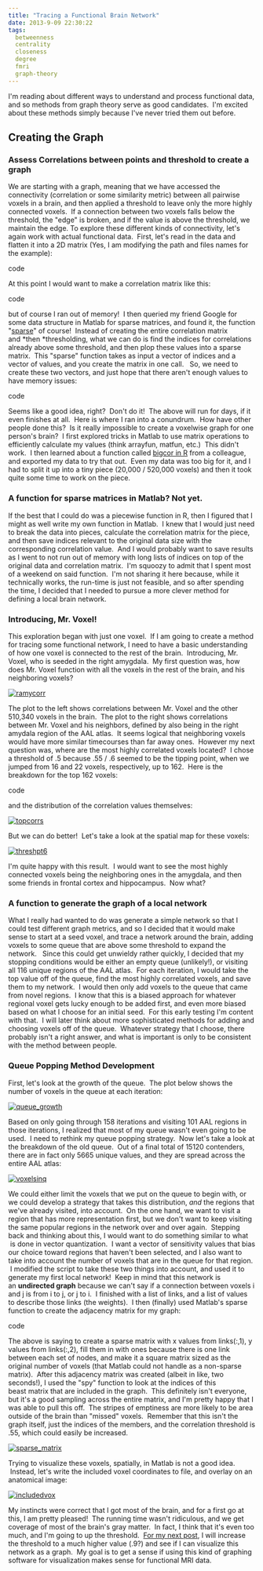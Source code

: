 ```yaml
---
title: "Tracing a Functional Brain Network"
date: 2013-9-09 22:30:22
tags:
  betweenness
  centrality
  closeness
  degree
  fmri
  graph-theory
---
```



I'm reading about different ways to understand and process functional data, and so methods from graph theory serve as good candidates.  I'm excited about these methods simply because I've never tried them out before.


## Creating the Graph

### Assess Correlations between points and threshold to create a graph

We are starting with a graph, meaning that we have accessed the connectivity (correlation or some similarity metric) between all pairwise voxels in a brain, and then applied a threshold to leave only the more highly connected voxels.  If a connection between two voxels falls below the threshold, the "edge" is broken, and if the value is above the threshold, we maintain the edge. To explore these different kinds of connectivity, let's again work with actual functional data.  First, let's read in the data and flatten it into a 2D matrix (Yes, I am modifying the path and files names for the example):

code

At this point I would want to make a correlation matrix like this:

code

but of course I ran out of memory!  I then queried my friend Google for some data structure in Matlab for sparse matrices, and found it, the function "[sparse](http://www.mathworks.com/help/matlab/ref/sparse.html)" of course!  Instead of creating the entire correlation matrix and *then *thresholding, what we can do is find the indices for correlations already above some threshold, and then plop these values into a sparse matrix.  This "sparse" function takes as input a vector of indices and a vector of values, and you create the matrix in one call.   So, we need to create these two vectors, and just hope that there aren't enough values to have memory issues:

code

Seems like a good idea, right?  Don't do it!  The above will run for days, if it even finishes at all.  Here is where I ran into a conundrum.  How have other people done this?  Is it really impossible to create a voxelwise graph for one person's brain?  I first explored tricks in Matlab to use matrix operations to efficiently calculate my values (think arrayfun, matfun, etc.)  This didn't work.  I then learned about a function called [bigcor in R](http://rmazing.wordpress.com/2013/02/22/bigcor-large-correlation-matrices-in-r/) from a colleague, and exported my data to try that out.  Even my data was too big for it, and I had to split it up into a tiny piece (20,000 / 520,000 voxels) and then it took quite some time to work on the piece.

### A function for sparse matrices in Matlab? Not yet.

If the best that I could do was a piecewise function in R, then I figured that I might as well write my own function in Matlab.  I knew that I would just need to break the data into pieces, calculate the correlation matrix for the piece, and then save indices relevant to the original data size with the corresponding correlation value.  And I would probably want to save results as I went to not run out of memory with long lists of indices on top of the original data and correlation matrix.  I'm squoozy to admit that I spent most of a weekend on said function.  I'm not sharing it here because, while it technically works, the run-time is just not feasible, and so after spending the time, I decided that I needed to pursue a more clever method for defining a local brain network.

### Introducing, Mr. Voxel!

This exploration began with just one voxel.  If I am going to create a method for tracing some functional network, I need to have a basic understanding of how one voxel is connected to the rest of the brain.  Introducing, Mr. Voxel, who is seeded in the right amygdala.  My first question was, how does Mr. Voxel function with all the voxels in the rest of the brain, and his neighboring voxels?

[![ramycorr](http://www.vbmis.com/learn/wp-content/uploads/2013/09/ramycorr-785x310.png)](http://www.vbmis.com/learn/wp-content/uploads/2013/09/ramycorr.png)

The plot to the left shows correlations between Mr. Voxel and the other 510,340 voxels in the brain.  The plot to the right shows correlations between Mr. Voxel and his neighbors, defined by also being in the right amydala region of the AAL atlas.  It seems logical that neighboring voxels would have more similar timecourses than far away ones.  However my next question was, where are the most highly correlated voxels located?  I chose a threshold of .5 because .55 / .6 seemed to be the tipping point, when we jumped from 16 and 22 voxels, respectively, up to 162.  Here is the breakdown for the top 162 voxels:

code

and the distribution of the correlation values themselves:

[![topcorrs](http://www.vbmis.com/learn/wp-content/uploads/2013/09/topcorrs.png)](http://www.vbmis.com/learn/wp-content/uploads/2013/09/topcorrs.png)

But we can do better!  Let's take a look at the spatial map for these voxels:

[![threshpt6](http://www.vbmis.com/learn/wp-content/uploads/2013/09/threshpt6.png)](http://www.vbmis.com/learn/wp-content/uploads/2013/09/threshpt6.png)

I'm quite happy with this result.  I would want to see the most highly connected voxels being the neighboring ones in the amygdala, and then some friends in frontal cortex and hippocampus.  Now what?

### A function to generate the graph of a local network

What I really had wanted to do was generate a simple network so that I could test different graph metrics, and so I decided that it would make sense to start at a seed voxel, and trace a network around the brain, adding voxels to some queue that are above some threshold to expand the network.   Since this could get unwieldy rather quickly, I decided that my stopping conditions would be either an empty queue (unlikely!), or visiting all 116 unique regions of the AAL atlas.  For each iteration, I would take the top value off of the queue, find the most highly correlated voxels, and save them to my network.  I would then only add voxels to the queue that came from novel regions.  I know that this is a biased approach for whatever regional voxel gets lucky enough to be added first, and even more biased based on what I choose for an initial seed.  For this early testing I'm content with that.  I will later think about more sophisticated methods for adding and choosing voxels off of the queue.  Whatever strategy that I choose, there probably isn't a right answer, and what is important is only to be consistent with the method between people.

### Queue Popping Method Development

First, let's look at the growth of the queue.  The plot below shows the number of voxels in the queue at each iteration:

[![queue_growth](http://www.vbmis.com/learn/wp-content/uploads/2013/09/queue_growth.png)](http://www.vbmis.com/learn/wp-content/uploads/2013/09/queue_growth.png)

Based on only going through 158 iterations and visiting 101 AAL regions in those iterations, I realized that most of my queue wasn't even going to be used.  I need to rethink my queue popping strategy.  Now let's take a look at the breakdown of the old queue.  Out of a final total of 15120 contenders, there are in fact only 5665 unique values, and they are spread across the entire AAL atlas:

[![voxelsinq](http://www.vbmis.com/learn/wp-content/uploads/2013/09/voxelsinq.png)](http://www.vbmis.com/learn/wp-content/uploads/2013/09/voxelsinq.png)

We could either limit the voxels that we put on the queue to begin with, or we could develop a strategy that takes this distribution, *and* the regions that we've already visited, into account.  On the one hand, we want to visit a region that has more representation first, but we don't want to keep visiting the same popular regions in the network over and over again.  Stepping back and thinking about this, I would want to do something similar to what  is done in vector quantization.  I want a vector of sensitivity values that bias our choice toward regions that haven't been selected, and I also want to take into account the number of voxels that are in the queue for that region.  I modified the script to take these two things into account, and used it to generate my first local network!  Keep in mind that this network is an **undirected graph** because we can't say if a connection between voxels i and j is from i to j, or j to i.  I finished with a list of links, and a list of values to describe those links (the weights).  I then (finally) used Matlab's sparse function to create the adjacency matrix for my graph:

code

The above is saying to create a sparse matrix with x values from links(:,1), y values from links(:,2), fill them in with ones because there is one link between each set of nodes, and make it a square matrix sized as the original number of voxels (that Matlab could not handle as a non-sparse matrix).  After this adjacency matrix was created (albeit in like, two seconds!), I used the "spy" function to look at the indices of this beast matrix that are included in the graph.  This definitely isn't everyone, but it's a good sampling across the entire matrix, and I'm pretty happy that I was able to pull this off.  The stripes of emptiness are more likely to be area outside of the brain than "missed" voxels.  Remember that this isn't the graph itself, just the indices of the members, and the correlation threshold is .55, which could easily be increased.

[![sparse_matrix](http://www.vbmis.com/learn/wp-content/uploads/2013/09/sparse_matrix-785x526.png)](http://www.vbmis.com/learn/wp-content/uploads/2013/09/sparse_matrix.png)

Trying to visualize these voxels, spatially, in Matlab is not a good idea.  Instead, let's write the included voxel coordinates to file, and overlay on an anatomical image:

[![includedvox](http://www.vbmis.com/learn/wp-content/uploads/2013/09/includedvox.png)](http://www.vbmis.com/learn/wp-content/uploads/2013/09/includedvox.png)

My instincts were correct that I got most of the brain, and for a first go at this, I am pretty pleased!  The running time wasn't ridiculous, and we get coverage of most of the brain's gray matter.  In fact, I think that it's even too much, and I'm going to up the threshold.  [For my next post](http://www.vbmis.com/learn/?p=702), I will increase the threshold to a much higher value (.9?) and see if I can visualize this network as a graph.  My goal is to get a sense if using this kind of graphing software for visualization makes sense for functional MRI data.
